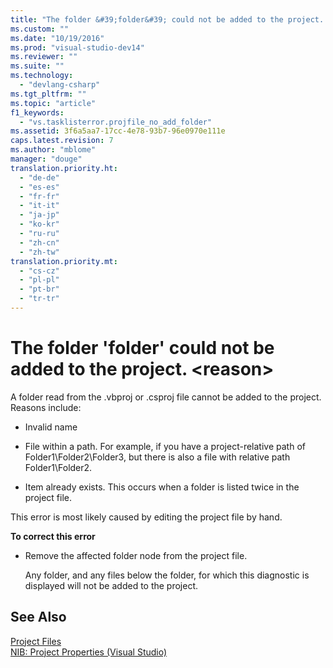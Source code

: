 ```yaml
---
title: "The folder &#39;folder&#39; could not be added to the project. &lt;reason&gt;"
ms.custom: ""
ms.date: "10/19/2016"
ms.prod: "visual-studio-dev14"
ms.reviewer: ""
ms.suite: ""
ms.technology: 
  - "devlang-csharp"
ms.tgt_pltfrm: ""
ms.topic: "article"
f1_keywords: 
  - "vs.tasklisterror.projfile_no_add_folder"
ms.assetid: 3f6a5aa7-17cc-4e78-93b7-96e0970e111e
caps.latest.revision: 7
ms.author: "mblome"
manager: "douge"
translation.priority.ht: 
  - "de-de"
  - "es-es"
  - "fr-fr"
  - "it-it"
  - "ja-jp"
  - "ko-kr"
  - "ru-ru"
  - "zh-cn"
  - "zh-tw"
translation.priority.mt: 
  - "cs-cz"
  - "pl-pl"
  - "pt-br"
  - "tr-tr"
---
```

# The folder &#39;folder&#39; could not be added to the project. &lt;reason&gt;
A folder read from the .vbproj or .csproj file cannot be added to the project. Reasons include:  
  
-   Invalid name  
  
-   File within a path. For example, if you have a project-relative path of Folder1\Folder2\Folder3, but there is also a file with relative path Folder1\Folder2.  
  
-   Item already exists. This occurs when a folder is listed twice in the project file.  
  
 This error is most likely caused by editing the project file by hand.  
  
 **To correct this error**  
  
-   Remove the affected folder node from the project file.  
  
     Any folder, and any files below the folder, for which this diagnostic is displayed will not be added to the project.  
  
## See Also  
 [Project Files](../Topic/Project%20Files.md)   
 [NIB: Project Properties (Visual Studio)](http://msdn.microsoft.com/en-us/eb4c97ed-f667-4850-98d0-6e2a4d21bbca)